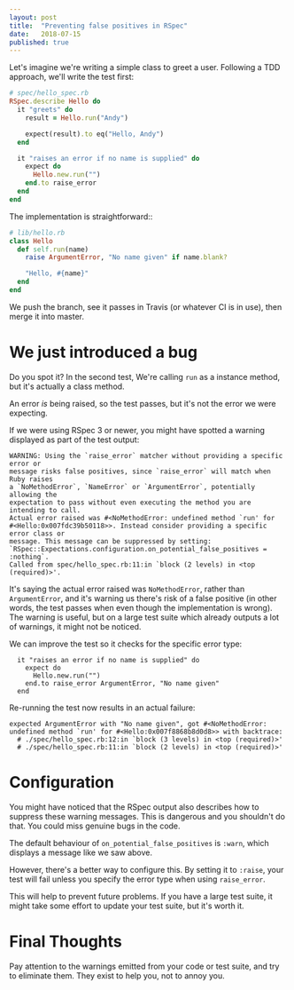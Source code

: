```yaml
---
layout: post
title:  "Preventing false positives in RSpec"
date:   2018-07-15
published: true
---
```


Let's imagine we're writing a simple class to greet a user.
Following a TDD approach, we'll write the test first:

```ruby
# spec/hello_spec.rb
RSpec.describe Hello do
  it "greets" do
    result = Hello.run("Andy")

    expect(result).to eq("Hello, Andy")
  end

  it "raises an error if no name is supplied" do
    expect do
      Hello.new.run("")
    end.to raise_error
  end
end
```

The implementation is straightforward::

```ruby
# lib/hello.rb
class Hello
  def self.run(name)
    raise ArgumentError, "No name given" if name.blank?

    "Hello, #{name}"
  end
end
```

We push the branch, see it passes in Travis (or whatever CI is in use), then merge it into master.

# We just introduced a bug

Do you spot it? In the second test, We're calling `run` as a instance method, but it's actually a class method.

An error _is_ being raised, so the test passes, but it's not the error we were expecting.

If we were using RSpec 3 or newer, you might have spotted a warning displayed as part of the test output:

```
WARNING: Using the `raise_error` matcher without providing a specific error or
message risks false positives, since `raise_error` will match when Ruby raises
a `NoMethodError`, `NameError` or `ArgumentError`, potentially allowing the
expectation to pass without even executing the method you are intending to call.
Actual error raised was #<NoMethodError: undefined method `run' for
#<Hello:0x007fdc39b50118>>. Instead consider providing a specific error class or
message. This message can be suppressed by setting:
`RSpec::Expectations.configuration.on_potential_false_positives = :nothing`.
Called from spec/hello_spec.rb:11:in `block (2 levels) in <top (required)>'.
```

It's saying the actual error raised was `NoMethodError`, rather than `ArgumentError`, and it's warning us there's risk of a false positive (in other words, the
test passes when even though the implementation is wrong).
The warning is useful, but on a large test suite which already outputs a lot of warnings, it might not be noticed.

We can improve the test so it checks for the specific error type:

```
  it "raises an error if no name is supplied" do
    expect do
      Hello.new.run("")
    end.to raise_error ArgumentError, "No name given"
  end
```

Re-running the test now results in an actual failure:

```
expected ArgumentError with "No name given", got #<NoMethodError: undefined method `run' for #<Hello:0x007f8868b8d0d8>> with backtrace:
  # ./spec/hello_spec.rb:12:in `block (3 levels) in <top (required)>'
  # ./spec/hello_spec.rb:11:in `block (2 levels) in <top (required)>'
```

# Configuration

You might have noticed that the RSpec output also describes how to suppress these warning messages.
This is dangerous and you shouldn't do that.
You could miss genuine bugs in the code.

The default behaviour of `on_potential_false_positives` is `:warn`, which displays a message like we saw above.

However, there's a better way to configure this.
By setting it to `:raise`, your test will fail unless you specify the error type when using `raise_error`.

This will help to prevent future problems. If you have a large test suite, it might take some effort to update your test suite, but it's worth it.

# Final Thoughts

Pay attention to the warnings emitted from your code or test suite, and try to eliminate them.
They exist to help you, not to annoy you.
